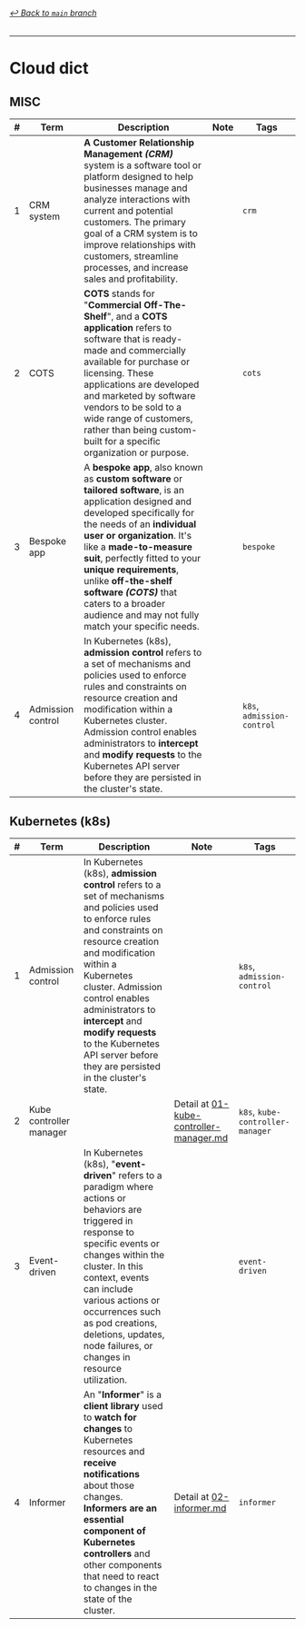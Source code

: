 ###### [_↩ Back to `main` branch_](https://github.com/cuongpiger/cloud)

<hr>


# Cloud dict

## MISC

|#|Term|Description|Note|Tags|
|-|-|-|-|-|
|1|CRM system|**A Customer Relationship Management _(CRM)_** system is a software tool or platform designed to help businesses manage and analyze interactions with current and potential customers. The primary goal of a CRM system is to improve relationships with customers, streamline processes, and increase sales and profitability.||`crm`|
|2|COTS|**COTS** stands for "**Commercial Off-The-Shelf**", and a **COTS application** refers to software that is ready-made and commercially available for purchase or licensing. These applications are developed and marketed by software vendors to be sold to a wide range of customers, rather than being custom-built for a specific organization or purpose.||`cots`|
|3|Bespoke app|A **bespoke app**, also known as **custom software** or **tailored software**, is an application designed and developed specifically for the needs of an **individual user or organization**. It's like a **made-to-measure suit**, perfectly fitted to your **unique requirements**, unlike **off-the-shelf software _(COTS)_** that caters to a broader audience and may not fully match your specific needs.||`bespoke`|
|4|Admission control|In Kubernetes (k8s), **admission control** refers to a set of mechanisms and policies used to enforce rules and constraints on resource creation and modification within a Kubernetes cluster. Admission control enables administrators to **intercept** and **modify requests** to the Kubernetes API server before they are persisted in the cluster's state.||`k8s`, `admission-control`|

## Kubernetes (k8s)

|#|Term|Description|Note|Tags|
|-|-|-|-|-|
|1|Admission control|In Kubernetes (k8s), **admission control** refers to a set of mechanisms and policies used to enforce rules and constraints on resource creation and modification within a Kubernetes cluster. Admission control enables administrators to **intercept** and **modify requests** to the Kubernetes API server before they are persisted in the cluster's state.||`k8s`, `admission-control`|
|2|Kube controller manager||Detail at [01-kube-controller-manager.md](./details/k8s/01-kube-controller-manager.md)|`k8s`, `kube-controller-manager`|
|3|Event-driven|In Kubernetes (k8s), "**event-driven**" refers to a paradigm where actions or behaviors are triggered in response to specific events or changes within the cluster. In this context, events can include various actions or occurrences such as pod creations, deletions, updates, node failures, or changes in resource utilization.||`event-driven`|
|4|Informer|An "**Informer**" is a **client library** used to **watch for changes** to Kubernetes resources and **receive notifications** about those changes. **Informers are an essential component of Kubernetes controllers** and other components that need to react to changes in the state of the cluster.|Detail at [02-informer.md](./details/k8s/02-informer.md)|`informer`|